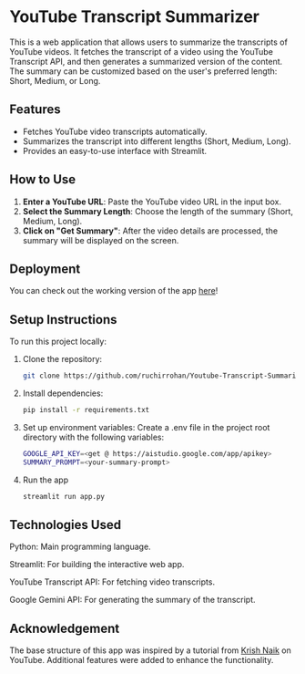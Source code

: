 # YouTube Transcript Summarizer

This is a web application that allows users to summarize the transcripts of YouTube videos. It fetches the transcript of a video using the YouTube Transcript API, and then generates a summarized version of the content. The summary can be customized based on the user's preferred length: Short, Medium, or Long.

## Features
- Fetches YouTube video transcripts automatically.
- Summarizes the transcript into different lengths (Short, Medium, Long).
- Provides an easy-to-use interface with Streamlit.

## How to Use
1. **Enter a YouTube URL**: Paste the YouTube video URL in the input box.
2. **Select the Summary Length**: Choose the length of the summary (Short, Medium, Long).
3. **Click on "Get Summary"**: After the video details are processed, the summary will be displayed on the screen.

## Deployment
You can check out the working version of the app [here](https://yt-transcript-summary.streamlit.app/)!

## Setup Instructions

To run this project locally:

1. Clone the repository:
   ```bash
   git clone https://github.com/ruchirrohan/Youtube-Transcript-Summarizer.git
2. Install dependencies:
   ```bash
   pip install -r requirements.txt
3. Set up environment variables: Create a .env file in the project root directory with the following variables:
   ```bash
   GOOGLE_API_KEY=<get @ https://aistudio.google.com/app/apikey>
   SUMMARY_PROMPT=<your-summary-prompt>
4. Run the app
   ```bash
   streamlit run app.py

## Technologies Used
Python: Main programming language.

Streamlit: For building the interactive web app.

YouTube Transcript API: For fetching video transcripts.

Google Gemini API: For generating the summary of the transcript.

## Acknowledgement
The base structure of this app was inspired by a tutorial from [Krish Naik](https://www.youtube.com/channel/UCNU_lfiiWBdtULKOw6X0Dig) on YouTube. Additional features were added to enhance the functionality.
